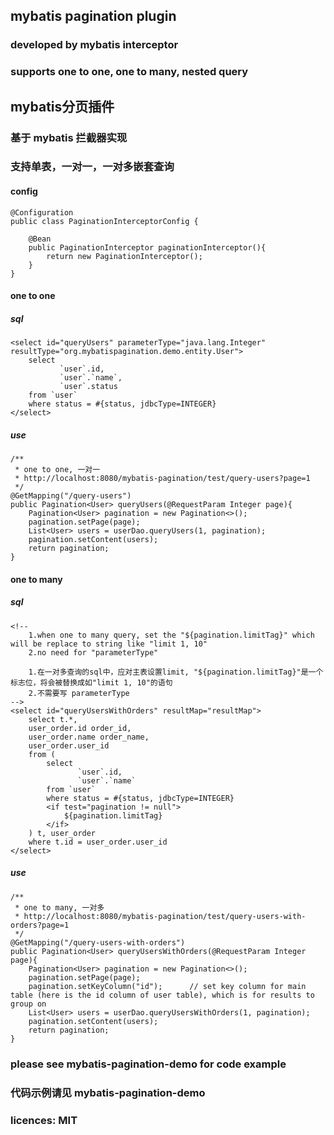 ## mybatis pagination plugin
### developed by mybatis interceptor
### supports one to one, one to many, nested query


## mybatis分页插件
### 基于 mybatis 拦截器实现
### 支持单表，一对一，一对多嵌套查询


#### config
    @Configuration
    public class PaginationInterceptorConfig {
    
        @Bean
        public PaginationInterceptor paginationInterceptor(){
            return new PaginationInterceptor();
        }
    }


#### one to one
##### sql
    <select id="queryUsers" parameterType="java.lang.Integer"  resultType="org.mybatispagination.demo.entity.User">
        select
               `user`.id,
               `user`.`name`,
               `user`.status
        from `user`
        where status = #{status, jdbcType=INTEGER}
    </select>
##### use
    /**
     * one to one, 一对一
     * http://localhost:8080/mybatis-pagination/test/query-users?page=1
     */
    @GetMapping("/query-users")
    public Pagination<User> queryUsers(@RequestParam Integer page){
        Pagination<User> pagination = new Pagination<>();
        pagination.setPage(page);
        List<User> users = userDao.queryUsers(1, pagination);
        pagination.setContent(users);
        return pagination;
    }
    
#### one to many
##### sql
    <!--       
        1.when one to many query, set the "${pagination.limitTag}" which will be replace to string like "limit 1, 10"
        2.no need for "parameterType"
        
        1.在一对多查询的sql中，应对主表设置limit, "${pagination.limitTag}"是一个标志位，将会被替换成如"limit 1, 10"的语句
        2.不需要写 parameterType
    -->
    <select id="queryUsersWithOrders" resultMap="resultMap">
        select t.*,
        user_order.id order_id,
        user_order.name order_name,
        user_order.user_id
        from (
            select
                   `user`.id,
                   `user`.`name`
            from `user`
            where status = #{status, jdbcType=INTEGER}
            <if test="pagination != null">
                ${pagination.limitTag}
            </if>
        ) t, user_order
        where t.id = user_order.user_id
    </select>

##### use
    /**
     * one to many, 一对多
     * http://localhost:8080/mybatis-pagination/test/query-users-with-orders?page=1
     */
    @GetMapping("/query-users-with-orders")
    public Pagination<User> queryUsersWithOrders(@RequestParam Integer page){
        Pagination<User> pagination = new Pagination<>();
        pagination.setPage(page);
        pagination.setKeyColumn("id");      // set key column for main table (here is the id column of user table), which is for results to group on
        List<User> users = userDao.queryUsersWithOrders(1, pagination);
        pagination.setContent(users);
        return pagination;
    }

### please see mybatis-pagination-demo for code example
### 代码示例请见 mybatis-pagination-demo 

### licences: MIT